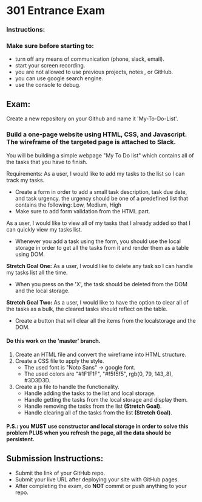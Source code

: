 # 301 Entrance Exam

### Instructions:
### Make sure before starting to:
- turn off any means of communication (phone, slack, email).
- start your screen recording.
- you are not allowed to use previous projects, notes , or GitHub.
- you can use google search engine.
- use the console to debug.

## Exam:
Create a new repository on your Github and name it 'My-To-Do-List'.

### Build a one-page website using HTML, CSS, and Javascript. The wireframe of the targeted page is attached to Slack.
You will be building a simple webpage "My To Do list" which contains all of the tasks that you have to finish.

Requirements: 
As a user, I would like to add my tasks to the list so I can track my tasks.
- Create a form in order to add a small task description, task due date, and task urgency. the urgency should be one of a predefined list that contains the following: 
Low, Medium, High
- Make sure to add form validation from the HTML part.

As a user, I would like to view all of my tasks that I already added so that I can quickly view my tasks list.
- Whenever you add a task using the form, you should use the local storage in order to get all the tasks from it and render them as a table using DOM.

**Stretch Goal One:** As a user, I would like to delete any task so I can handle my tasks list all the time.
- When you press on the 'X', the task should be deleted from the DOM and the local storage.

**Stretch Goal Two:** As a user, I would like to have the option to clear all of the tasks as a bulk, the cleared tasks should reflect on the table.
- Create a button that will clear all the items from the localstorage and the DOM.


#### Do this work on the 'master' branch.

1. Create an HTML file and convert the wireframe into HTML structure.
2. Create a CSS file to apply the style.
    - The used font is "Noto Sans" -> google font.
    - The used colors are "#1F1F1F", "#f5f5f5", rgb(0, 79, 143,.8), #3D3D3D.
3. Create a js file to handle the functionality.
    - Handle adding the tasks to the list and local storage.
    - Handle getting the tasks from the local storage and display them.
    - Handle removing the tasks from the list **(Stretch Goal)**.
    - Handle clearing all of the tasks from the list **(Stretch Goal)**.

#### P.S.: you MUST use constructor and local storage in order to solve this problem PLUS when you refresh the page, all the data should be persistent.


## Submission Instructions:
- Submit the link of your GitHub repo.
- Submit your live URL after deploying your site with GitHub pages.
- After completing the exam, do **NOT** commit or push anything to your repo.